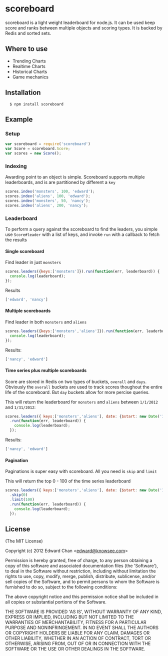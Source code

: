 # scoreboard

  scoreboard is a light weight leaderboard for node.js.  It can be used keep score and ranks between multiple objects and scoring types. It is backed by Redis and sorted sets.

## Where to use
* Trending Charts
* Realtime Charts
* Historical Charts
* Game mechanics

## Installation

      $ npm install scoreboard

## Example

### Setup
```js    
var scoreboard = require('scoreboard')
var Score = scoreboard.Score;
var scores = new Score();
````

### Indexing
 Awarding point to an object is simple. Scoreboard supports multiple leaderboards, and is are partitioned by different a `key`

```js
scores.index('monsters', 100, 'edward');
scores.index('aliens', 100, 'edward');
scores.index('monsters', 50, 'nancy');
scores.index('aliens', 200, 'nancy');
```

### Leaderboard
 To perform a query against the scoreboard to find the leaders, you simple use `Score#leader` with a list of keys, and invoke `run` with a callback to fetch the results

#### Single scoreboard

 Find leader in just `monsters`

```js
scores.leaders({keys:['monsters']}).run(function(err, leaderboard)) {
  console.log(leaderboard);
});
```

 Results

```js
['edward', 'nancy']
```

#### Multiple scoreboards

 Find leader in both `monsters` and `aliens`

```js
scores.leaders({keys:['monsters','aliens']}).run(function(err, leaderboard)) {
  console.log(leaderboard);
});
```

 Results:

```js
['nancy', 'edward']
```

#### Time series plus multiple scoreboards

 Score are stored in Redis on two types of buckets, `overall` and `days`.  Obviously the `overall` buckets are used to track scores thoughout the entire life of the scoreboard.  But `day` buckets allow for more percise queries. 
 
This will return the leaderboard for `monsters` and `aliens` between `1/1/2012` and `1/31/2012`:

```js
scores.leaders({ keys:['monsters','aliens'], date: {$start: new Date('1/1/2012'), $end: new Date('1/31/2012') } })
  .run(function(err, leaderboard)) {
    console.log(leaderboard);
  });
``` 

 Results:

```js
['nancy', 'edward']
```

#### Pagination

 Paginations is super easy with scoreboard.  All you need is `skip` and `limit`

 This will return the top 0 - 100 of the time series leaderboard

```js
scores.leaders({ keys:['monsters','aliens'], date: {$start: new Date('1/1/2012'), $end: new Date('1/31/2012') } })
  .skip(0)
  .limit(100)
  .run(function(err, leaderboard)) {
    console.log(leaderboard);
  });
``` 


## License 

(The MIT License)

Copyright (c) 2012 Edward Chan &lt;edward@knowsee.com&gt;

Permission is hereby granted, free of charge, to any person obtaining
a copy of this software and associated documentation files (the
'Software'), to deal in the Software without restriction, including
without limitation the rights to use, copy, modify, merge, publish,
distribute, sublicense, and/or sell copies of the Software, and to
permit persons to whom the Software is furnished to do so, subject to
the following conditions:

The above copyright notice and this permission notice shall be
included in all copies or substantial portions of the Software.

THE SOFTWARE IS PROVIDED 'AS IS', WITHOUT WARRANTY OF ANY KIND,
EXPRESS OR IMPLIED, INCLUDING BUT NOT LIMITED TO THE WARRANTIES OF
MERCHANTABILITY, FITNESS FOR A PARTICULAR PURPOSE AND NONINFRINGEMENT.
IN NO EVENT SHALL THE AUTHORS OR COPYRIGHT HOLDERS BE LIABLE FOR ANY
CLAIM, DAMAGES OR OTHER LIABILITY, WHETHER IN AN ACTION OF CONTRACT,
TORT OR OTHERWISE, ARISING FROM, OUT OF OR IN CONNECTION WITH THE
SOFTWARE OR THE USE OR OTHER DEALINGS IN THE SOFTWARE.